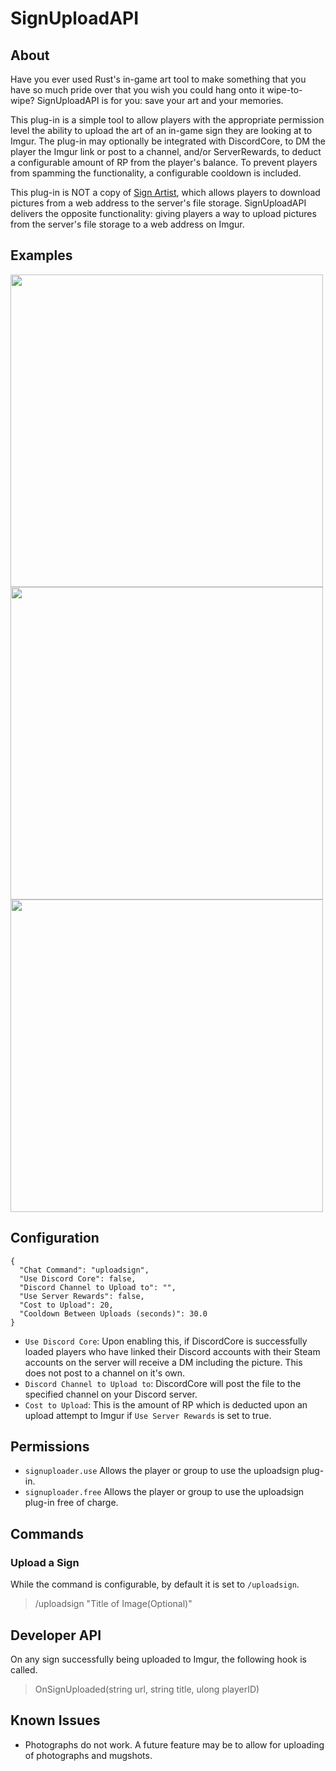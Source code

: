 # SignUploadAPI

## About 
Have you ever used Rust's in-game art tool to make something that you have so much pride over that you wish you could hang onto it wipe-to-wipe? SignUploadAPI is for you: save your art and your memories.

This plug-in is a simple tool to allow players with the appropriate permission level the ability to upload the art of an in-game sign they are looking at to Imgur. The plug-in may optionally be integrated with DiscordCore, to DM the player the Imgur link or post to a channel, and/or ServerRewards, to deduct a configurable amount of RP from the player's balance. To prevent players from spamming the functionality, a configurable cooldown is included.

This plug-in is NOT a copy of [Sign Artist](https://umod.org/plugins/sign-artist), which allows players to download pictures from a web address to the server's file storage. SignUploadAPI delivers the opposite functionality: giving players a way to upload pictures from the server's file storage to a web address on Imgur.

## Examples
<img width=500 src=https://user-images.githubusercontent.com/77797048/125180937-df8c6f00-e1cd-11eb-88a9-fd506f6c8c51.png>
<img width=500 src=https://user-images.githubusercontent.com/77797048/125180922-ae13a380-e1cd-11eb-84c6-816a6c581bdc.png>
<img width=500 src=https://user-images.githubusercontent.com/77797048/125181111-8e7d7a80-e1cf-11eb-9cf8-a622207f25bb.png>


## Configuration
```
{
  "Chat Command": "uploadsign",
  "Use Discord Core": false,
  "Discord Channel to Upload to": "",
  "Use Server Rewards": false,
  "Cost to Upload": 20,
  "Cooldown Between Uploads (seconds)": 30.0
}
```

* `Use Discord Core`: Upon enabling this, if DiscordCore is successfully loaded players who have linked their Discord accounts with their Steam accounts on the server will receive a DM including the picture. This does not post to a channel on it's own.
* `Discord Channel to Upload to`: DiscordCore will post the file to the specified channel on your Discord server.
* `Cost to Upload`: This is the amount of RP which is deducted upon an upload attempt to Imgur if `Use Server Rewards` is set to true.  

## Permissions

* `signuploader.use` Allows the player or group to use the uploadsign plug-in.
* `signuploader.free` Allows the player or group to use the uploadsign plug-in free of charge.

## Commands

### Upload a Sign
While the command is configurable, by default it is set to `/uploadsign`.
> /uploadsign "Title of Image(Optional)"
> 
## Developer API
On any sign successfully being uploaded to Imgur, the following hook is called.
> OnSignUploaded(string url, string title, ulong playerID)

## Known Issues
* Photographs do not work. A future feature may be to allow for uploading of photographs and mugshots.